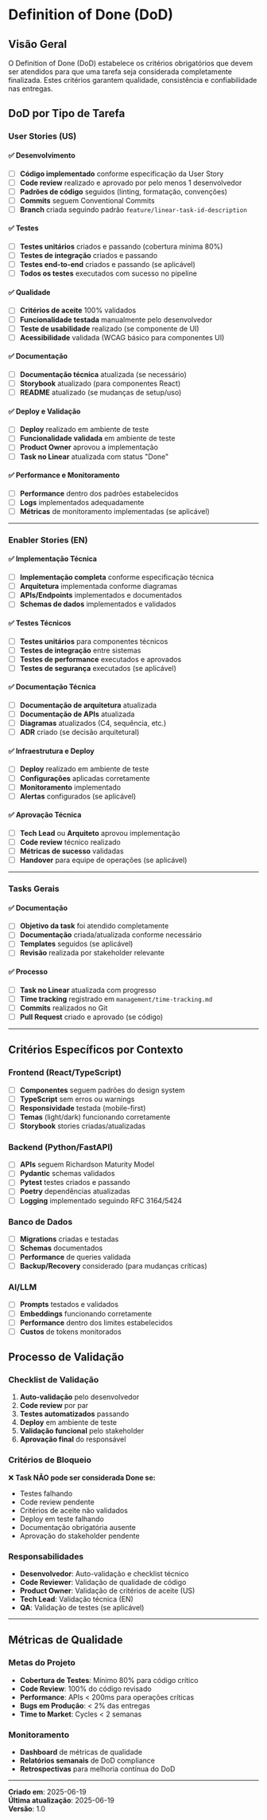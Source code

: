 # Definition of Done (DoD)

## Visão Geral

O Definition of Done (DoD) estabelece os critérios obrigatórios que devem ser atendidos para que uma tarefa seja considerada completamente finalizada. Estes critérios garantem qualidade, consistência e confiabilidade nas entregas.

## DoD por Tipo de Tarefa

### User Stories (US)

#### ✅ Desenvolvimento
- [ ] **Código implementado** conforme especificação da User Story
- [ ] **Code review** realizado e aprovado por pelo menos 1 desenvolvedor
- [ ] **Padrões de código** seguidos (linting, formatação, convenções)
- [ ] **Commits** seguem Conventional Commits
- [ ] **Branch** criada seguindo padrão `feature/linear-task-id-description`

#### ✅ Testes
- [ ] **Testes unitários** criados e passando (cobertura mínima 80%)
- [ ] **Testes de integração** criados e passando
- [ ] **Testes end-to-end** criados e passando (se aplicável)
- [ ] **Todos os testes** executados com sucesso no pipeline

#### ✅ Qualidade
- [ ] **Critérios de aceite** 100% validados
- [ ] **Funcionalidade testada** manualmente pelo desenvolvedor
- [ ] **Teste de usabilidade** realizado (se componente de UI)
- [ ] **Acessibilidade** validada (WCAG básico para componentes UI)

#### ✅ Documentação
- [ ] **Documentação técnica** atualizada (se necessário)
- [ ] **Storybook** atualizado (para componentes React)
- [ ] **README** atualizado (se mudanças de setup/uso)

#### ✅ Deploy e Validação
- [ ] **Deploy** realizado em ambiente de teste
- [ ] **Funcionalidade validada** em ambiente de teste
- [ ] **Product Owner** aprovou a implementação
- [ ] **Task no Linear** atualizada com status "Done"

#### ✅ Performance e Monitoramento
- [ ] **Performance** dentro dos padrões estabelecidos
- [ ] **Logs** implementados adequadamente
- [ ] **Métricas** de monitoramento implementadas (se aplicável)

---

### Enabler Stories (EN)

#### ✅ Implementação Técnica
- [ ] **Implementação completa** conforme especificação técnica
- [ ] **Arquitetura** implementada conforme diagramas
- [ ] **APIs/Endpoints** implementados e documentados
- [ ] **Schemas de dados** implementados e validados

#### ✅ Testes Técnicos
- [ ] **Testes unitários** para componentes técnicos
- [ ] **Testes de integração** entre sistemas
- [ ] **Testes de performance** executados e aprovados
- [ ] **Testes de segurança** executados (se aplicável)

#### ✅ Documentação Técnica
- [ ] **Documentação de arquitetura** atualizada
- [ ] **Documentação de APIs** atualizada
- [ ] **Diagramas** atualizados (C4, sequência, etc.)
- [ ] **ADR** criado (se decisão arquitetural)

#### ✅ Infraestrutura e Deploy
- [ ] **Deploy** realizado em ambiente de teste
- [ ] **Configurações** aplicadas corretamente
- [ ] **Monitoramento** implementado
- [ ] **Alertas** configurados (se aplicável)

#### ✅ Aprovação Técnica
- [ ] **Tech Lead** ou **Arquiteto** aprovou implementação
- [ ] **Code review** técnico realizado
- [ ] **Métricas de sucesso** validadas
- [ ] **Handover** para equipe de operações (se aplicável)

---

### Tasks Gerais

#### ✅ Documentação
- [ ] **Objetivo da task** foi atendido completamente
- [ ] **Documentação** criada/atualizada conforme necessário
- [ ] **Templates** seguidos (se aplicável)
- [ ] **Revisão** realizada por stakeholder relevante

#### ✅ Processo
- [ ] **Task no Linear** atualizada com progresso
- [ ] **Time tracking** registrado em `management/time-tracking.md`
- [ ] **Commits** realizados no Git
- [ ] **Pull Request** criado e aprovado (se código)

---

## Critérios Específicos por Contexto

### Frontend (React/TypeScript)
- [ ] **Componentes** seguem padrões do design system
- [ ] **TypeScript** sem erros ou warnings
- [ ] **Responsividade** testada (mobile-first)
- [ ] **Temas** (light/dark) funcionando corretamente
- [ ] **Storybook** stories criadas/atualizadas

### Backend (Python/FastAPI)
- [ ] **APIs** seguem Richardson Maturity Model
- [ ] **Pydantic** schemas validados
- [ ] **Pytest** testes criados e passando
- [ ] **Poetry** dependências atualizadas
- [ ] **Logging** implementado seguindo RFC 3164/5424

### Banco de Dados
- [ ] **Migrations** criadas e testadas
- [ ] **Schemas** documentados
- [ ] **Performance** de queries validada
- [ ] **Backup/Recovery** considerado (para mudanças críticas)

### AI/LLM
- [ ] **Prompts** testados e validados
- [ ] **Embeddings** funcionando corretamente
- [ ] **Performance** dentro dos limites estabelecidos
- [ ] **Custos** de tokens monitorados

## Processo de Validação

### Checklist de Validação
1. **Auto-validação** pelo desenvolvedor
2. **Code review** por par
3. **Testes automatizados** passando
4. **Deploy** em ambiente de teste
5. **Validação funcional** pelo stakeholder
6. **Aprovação final** do responsável

### Critérios de Bloqueio
❌ **Task NÃO pode ser considerada Done se:**
- Testes falhando
- Code review pendente
- Critérios de aceite não validados
- Deploy em teste falhando
- Documentação obrigatória ausente
- Aprovação do stakeholder pendente

### Responsabilidades
- **Desenvolvedor**: Auto-validação e checklist técnico
- **Code Reviewer**: Validação de qualidade de código
- **Product Owner**: Validação de critérios de aceite (US)
- **Tech Lead**: Validação técnica (EN)
- **QA**: Validação de testes (se aplicável)

---

## Métricas de Qualidade

### Metas do Projeto
- **Cobertura de Testes**: Mínimo 80% para código crítico
- **Code Review**: 100% do código revisado
- **Performance**: APIs < 200ms para operações críticas
- **Bugs em Produção**: < 2% das entregas
- **Time to Market**: Cycles < 2 semanas

### Monitoramento
- **Dashboard** de métricas de qualidade
- **Relatórios semanais** de DoD compliance
- **Retrospectivas** para melhoria contínua do DoD

---

**Criado em**: 2025-06-19  
**Última atualização**: 2025-06-19  
**Versão**: 1.0